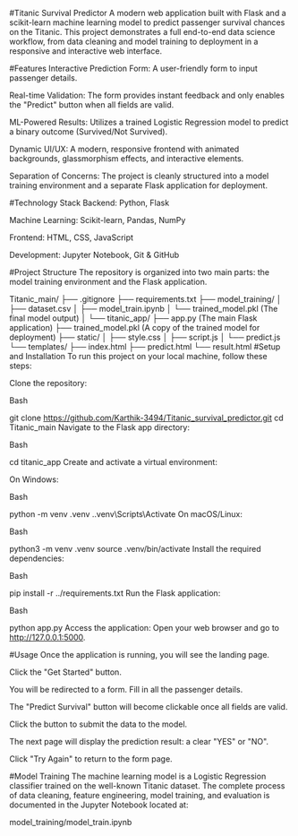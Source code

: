 #Titanic Survival Predictor
A modern web application built with Flask and a scikit-learn machine learning model to predict passenger survival chances on the Titanic. This project demonstrates a full end-to-end data science workflow, from data cleaning and model training to deployment in a responsive and interactive web interface.

#Features
Interactive Prediction Form: A user-friendly form to input passenger details.

Real-time Validation: The form provides instant feedback and only enables the "Predict" button when all fields are valid.

ML-Powered Results: Utilizes a trained Logistic Regression model to predict a binary outcome (Survived/Not Survived).

Dynamic UI/UX: A modern, responsive frontend with animated backgrounds, glassmorphism effects, and interactive elements.

Separation of Concerns: The project is cleanly structured into a model training environment and a separate Flask application for deployment.

#Technology Stack
Backend: Python, Flask

Machine Learning: Scikit-learn, Pandas, NumPy

Frontend: HTML, CSS, JavaScript

Development: Jupyter Notebook, Git & GitHub

#Project Structure
The repository is organized into two main parts: the model training environment and the Flask application.

Titanic_main/
├── .gitignore
├── requirements.txt
├── model_training/
│   ├── dataset.csv
│   ├── model_train.ipynb
│   └── trained_model.pkl   (The final model output)
│
└── titanic_app/
    ├── app.py              (The main Flask application)
    ├── trained_model.pkl   (A copy of the trained model for deployment)
    ├── static/
    │   ├── style.css
    │   ├── script.js
    │   └── predict.js
    └── templates/
        ├── index.html
        ├── predict.html
        └── result.html
#Setup and Installation
To run this project on your local machine, follow these steps:

Clone the repository:

Bash

git clone https://github.com/Karthik-3494/Titanic_survival_predictor.git
cd Titanic_main
Navigate to the Flask app directory:

Bash

cd titanic_app
Create and activate a virtual environment:

On Windows:

Bash

python -m venv .venv
.\.venv\Scripts\Activate
On macOS/Linux:

Bash

python3 -m venv .venv
source .venv/bin/activate
Install the required dependencies:

Bash

pip install -r ../requirements.txt
Run the Flask application:

Bash

python app.py
Access the application:
Open your web browser and go to http://127.0.0.1:5000.

#Usage
Once the application is running, you will see the landing page.

Click the "Get Started" button.

You will be redirected to a form. Fill in all the passenger details.

The "Predict Survival" button will become clickable once all fields are valid.

Click the button to submit the data to the model.

The next page will display the prediction result: a clear "YES" or "NO".

Click "Try Again" to return to the form page.

#Model Training
The machine learning model is a Logistic Regression classifier trained on the well-known Titanic dataset. The complete process of data cleaning, feature engineering, model training, and evaluation is documented in the Jupyter Notebook located at:

model_training/model_train.ipynb
